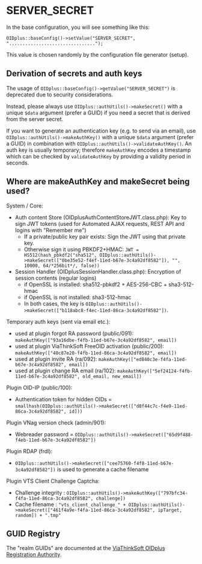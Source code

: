 
SERVER_SECRET
=============

In the base configuration, you will see something like this:

    OIDplus::baseConfig()->setValue("SERVER_SECRET", "................................");

This value is chosen randomly by the configuration file generator (setup).

Derivation of secrets and auth keys
-----------------------------------

The usage of `OIDplus::baseConfig()->getValue("SERVER_SECRET")`
is deprecated due to security considerations.

Instead, please always use `OIDplus::authUtils()->makeSecret()`
with a unique `$data` argument (prefer a GUID)
if you need a secret that is derived from the server secret.

If you want to generate an authentication key (e.g. to send via an email),
use `OIDplus::authUtils()->makeAuthKey()`
with a unique `$data` argument (prefer a GUID)
in combination with `OIDplus::authUtils()->validateAuthKey()`.
An auth key is usually temporary; therefore `makeAuthKey` encodes a timestamp
which can be checked by `validateAuthKey` by providing
a validity period in seconds.

Where are makeAuthKey and makeSecret being used?
------------------------------------------------

System / Core:
- Auth content Store (OIDplusAuthContentStoreJWT.class.php):
  Key to sign JWT tokens (used for Automated AJAX requests, REST API and logins with "Remember me")
  * If a private/public key pair exists: Sign the JWT using that private key.
  * Otherwise sign it using PBKDF2+HMAC:
    `JWT = HS512(hash_pbkdf2("sha512", OIDplus::authUtils()->makeSecret(["0be35e52-f4ef-11ed-b67e-3c4a92df8582"]), "", 10000, 64/*256bit*/, false))`
- Session Handler (OIDplusSessionHandler.class.php):
  Encryption of session contents (regular logins)
  * if OpenSSL is installed:        sha512-pbkdf2 + AES-256-CBC + sha3-512-hmac
  * if OpenSSL is not installed:    sha3-512-hmac
  * In both cases, the key is `OIDplus::authUtils()->makeSecret(["b118abc8-f4ec-11ed-86ca-3c4a92df8582"])`.

Temporary auth keys (sent via email etc.):
* used at plugin forgot RA password (public/091):
  `makeAuthKey(["93a16dbe-f4fb-11ed-b67e-3c4a92df8582", email])`
* used at plugin ViaThinkSoft FreeOID activation (public/200):
  `makeAuthKey(["40c87e20-f4fb-11ed-86ca-3c4a92df8582", email])`
* used at plugin invite RA (ra/092):
  `makeAuthKey(["ed840c3e-f4fa-11ed-b67e-3c4a92df8582", email])`
* used at plugin change RA email (ra/102):
  `makeAuthKey(["5ef24124-f4fb-11ed-b67e-3c4a92df8582", old_email, new_email])`

Plugin OID-IP (public/100):
- Authentication token for hidden OIDs = `smallhash(OIDplus::authUtils()->makeSecret(["d8f44c7c-f4e9-11ed-86ca-3c4a92df8582", id]))`

Plugin VNag version check (admin/901):
- Webreader password = `OIDplus::authUtils()->makeSecret(["65d9f488-f4eb-11ed-b67e-3c4a92df8582"])`

Plugin RDAP (frdl):
- `OIDplus::authUtils()->makeSecret(["cee75760-f4f8-11ed-b67e-3c4a92df8582"])` is used to generate a cache filename

Plugin VTS Client Challenge Captcha:
- Challenge integrity : `OIDplus::authUtils()->makeAuthKey(["797bfc34-f4fa-11ed-86ca-3c4a92df8582", challenge])`
- Cache filename : `"vts_client_challenge_" + OIDplus::authUtils()->makeSecret(["461f4a9e-f4fa-11ed-86ca-3c4a92df8582", ipTarget, random]) + ".tmp"`

GUID Registry
-------------

The "realm GUIDs" are documented at the [ViaThinkSoft OIDplus Registration Authority](https://oidplus.viathinksoft.com/oidplus/?goto=guid%3Aoidplus%2FauthRealms). 
